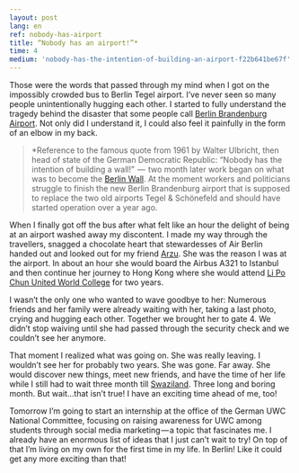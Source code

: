 ```yaml
---
layout: post
lang: en
ref: nobody-has-airport
title: “Nobody has an airport!”*
time: 4
medium: 'nobody-has-the-intention-of-building-an-airport-f22b641be67f'
---
```


Those were the words that passed through my mind when I got on the impossibly crowded bus to Berlin Tegel airport. I’ve never seen so many people unintentionally hugging each other. I started to fully understand the tragedy behind the disaster that some people call [Berlin Brandenburg Airport](http://www.berlin-airport.de/en/index.php). Not only did I understand it, I could also feel it painfully in the form of an elbow in my back.

<blockquote class="sidebar"> *Reference to the famous quote from 1961 by Walter Ulbricht, then head of state of the German Democratic Republic: “Nobody has the intention of building a wall!”  —  two month later work began on what was to become the <a href="http://en.wikipedia.org/wiki/Berlin_Wall">Berlin Wall</a>. At the moment workers and politicians struggle to finish the new Berlin Brandenburg airport that is supposed to replace the two old airports Tegel & Schönefeld and should have started operation over a year ago.</blockquote>

When I finally got off the bus after what felt like an hour the delight of being at an airport washed away my discontent. I made my way through the travellers, snagged a chocolate heart that stewardesses of Air Berlin handed out and looked out for my friend [Arzu](http://www.arzucanaskin.com/). She was the reason I was at the airport. In about an hour she would board the Airbus A321 to Istanbul and then continue her journey to Hong Kong where she would attend [Li Po Chun United World College](http://www.lpcuwc.edu.hk/) for two years.

I wasn’t the only one who wanted to wave goodbye to her: Numerous friends and her family were already waiting with her, taking a last photo, crying and hugging each other. Together we brought her to gate 4. We didn’t stop waiving until she had passed through the security check and we couldn’t see her anymore.

That moment I realized what was going on. She was really leaving. I wouldn’t see her for probably two years. She was gone. Far away. She would discover new things, meet new friends, and have the time of her life while I still had to wait three month till [Swaziland](http://www.waterford.sz/). Three long and boring month. But wait…that isn’t true! I have an exciting time ahead of me, too!

Tomorrow I’m going to start an internship at the office of the German UWC National Committee, focusing on raising awareness for UWC among students through social media marketing — a topic that fascinates me. I already have an enormous list of ideas that I just can’t wait to try! On top of that I’m living on my own for the first time in my life. In Berlin! Like it could get any more exciting than that!
